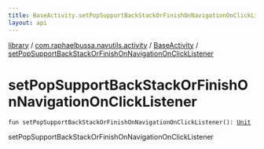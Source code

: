 ```yaml
---
title: BaseActivity.setPopSupportBackStackOrFinishOnNavigationOnClickListener - library
layout: api
---
```


<div class='api-docs-breadcrumbs'><a href="../../index.html">library</a> / <a href="../index.html">com.raphaelbussa.navutils.activity</a> / <a href="index.html">BaseActivity</a> / <a href="./set-pop-support-back-stack-or-finish-on-navigation-on-click-listener.html">setPopSupportBackStackOrFinishOnNavigationOnClickListener</a></div>

# setPopSupportBackStackOrFinishOnNavigationOnClickListener

<div class="signature"><code><span class="keyword">fun </span><span class="identifier">setPopSupportBackStackOrFinishOnNavigationOnClickListener</span><span class="symbol">(</span><span class="symbol">)</span><span class="symbol">: </span><a href="https://kotlinlang.org/api/latest/jvm/stdlib/kotlin/-unit/index.html"><span class="identifier">Unit</span></a></code></div>

setPopSupportBackStackOrFinishOnNavigationOnClickListener

